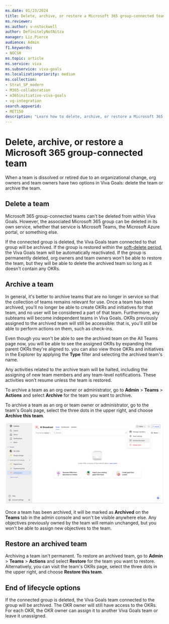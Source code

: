 ```yaml
---
ms.date: 01/23/2024
title: Delete, archive, or restore a Microsoft 365 group-connected team
ms.reviewer: 
ms.author: v-nstockwell
author: DefinitelyNotNitza
manager: Liz.Pierce
audience: Admin
f1.keywords:
- NOCSH
ms.topic: article
ms.service: viva
ms.subservice: viva-goals
ms.localizationpriority: medium
ms.collection:  
- Strat_SP_modern
- M365-collaboration
- m365initiative-viva-goals
- vg-integration  
search.appverid:
- MET150
description: "Learn how to delete, archive, or restore a Microsoft 365 group-connected team in Viva Goals."
---
```


# Delete, archive, or restore a Microsoft 365 group-connected team

When a team is dissolved or retired due to an organizational change, org owners and team owners have two options in Viva Goals: delete the team or archive the team.

## Delete a team

Microsoft 365 group-connected teams can't be deleted from within Viva Goals. However, the associated Microsoft 365 group can be deleted in its own service, whether that service is Microsoft Teams, the Microsoft Azure portal, or something else.

If the connected group is deleted, the Viva Goals team connected to that group will be archived. If the group is restored within the [soft-delete period](..\admin\create-groups\restore-deleted-group.md), <!--Editor's Note: Check to ensure that link actually works.-->the Viva Goals team will be automatically reactivated. If the group is permanently deleted, org owners and team owners won't be able to restore the team, but they will be able to delete the archived team so long as it doesn't contain any OKRs.

## Archive a team

In general, it's better to archive teams that are no longer in service so that the collection of teams remains relevant for use. Once a team has been archived, you'll no longer be able to create OKRs and initiatives for that team, and no user will be considered a part of that team. Furthermore, any subteams will become independent teams in Viva Goals. OKRs previously assigned to the archived team will still be accessible: that is, you'll still be able to perform actions on them, such as check-ins.

Even though you won't be able to see the archived team on the All Teams page <!--Editor's Note: I'd like clarification on "All Teams" vs "Teams" tab. Are they the same? If so, which is correct? Let's make sure we're using the correct terminology here. Claririfcation: "All Teams" is a page. "Teams" is a tab.-->now, you will be able to see the assigned OKRs by expanding the parent OKRs they're aligned to. you can also view those OKRs and initiatives in the Explorer by applying the **Type** filter and selecting the archived team's name.

Any activities related to the archive team will be halted, including the assigning of new team members and any team-level notifications. These activities won't resume unless the team is restored.

To archive a team as an org owner or administrator, go to **Admin** > **Teams** > **Actions** and select **Archive** for the team you want to archive.

To archive a team as an org or team owner or administrator, go to the team's Goals page, select the three dots in the upper right, and choose **Archive this team**.

![Screenshot that shows the Goals page, with the three dots menu expanded and the Archive this team option highlighted.](..\media\goals\viva-goals-teams\archive-this-team.png)

Once a team has been archived, it will be marked as **Archived** on the **Teams** tab in the admin console and won't be visible anywhere else. Any objectives previously owned by the team will remain unchanged, but you won't be able to assign new objectives to the team.

## Restore an archived team

Archiving a team isn't permanent. To restore an archived team, go to **Admin** > **Teams** > **Actions** and select **Restore** for the team you want to restore. Alternatively, you can visit the team's OKRs page, select the three dots in the upper right, and choose **Restore this team**. <!--Editor's Note: Again, see above: we have 'Team OKRs page,' 'team's OKR page,' and now 'team OKRs page'. I need to know what the differences between these are, if any. Clarification: There are no differences. There the same thing.-->

## End of lifecycle options

If the connected group is deleted, the Viva Goals team connected to the group will be archived. The OKR owner will still have access to the OKRs. For each OKR, the OKR owner can assign it to another Viva Goals team or leave it unassigned.
